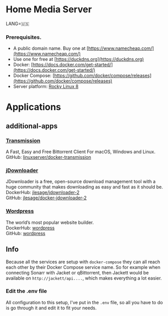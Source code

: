 # Home Media Server

LANG=:us:

### Prerequisites.
- A public domain name. Buy one at [https://www.namecheap.com/](https://www.namecheap.com/)
- Use one for free at [https://duckdns.org](https://duckdns.org)
- Docker: [https://docs.docker.com/get-started/](https://docs.docker.com/get-started/)
- Docker Compose: [https://github.com/docker/compose/releases](https://github.com/docker/compose/releases)
- Server platform: [Rocky Linux 8](https://rockylinux.org/download)

# Applications
## additional-apps
### [Transmission](https://transmissionbt.com)
A Fast, Easy and Free Bittorrent Client For macOS, Windows and Linux. \
GitHub: [linuxserver/docker-transmission](https://github.com/linuxserver/docker-transmission)

### [jDownloader](https://jdownloader.org/)
JDownloader is a free, open-source download management tool with a huge community that makes downloading as easy and fast as it should be. \
DockerHub: [jlesage/jdownloader-2](https://hub.docker.com/r/jlesage/jdownloader-2) \
GitHub: [jlesage/docker-jdownloader-2](https://github.com/jlesage/docker-jdownloader-2)

### [Wordpress](https://wordpress.org/download/)
The world’s most popular website builder. \
DockerHub: [wordpress](https://hub.docker.com/_/wordpress) \
GitHub: [wordpress](https://github.com/docker-library/wordpress) 
## Info
Because all the services are setup with `docker-compose` they can all reach each other by their Docker Compose service name. So for example when connecting Sonarr with Jacket or qBittorrent, then Jackett would be available on `http://jackett/api....`, which makes everything a lot easier.

### Edit the .env file
All configuration to this setup, I've put in the `.env` file, so all you have to do is go through it and edit it to fit your needs.
